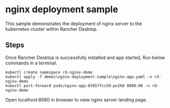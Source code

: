 # nginx deployment sample

This sample demonstrates the deployment of nginx server to the kubernetes cluster within Rancher Desktop.

## Steps

Once Rancher Desktop is successfully installed and app started, Run below commands in a terminal.

```
kubectl create namespace rd-nginx-demo
kubectl apply -f demos\nginx-deployment-sample\nginx-app.yaml -n rd-nginx-demo
kubectl port-forward pods/nginx-app-6f857fcc59-pv2h8 8080:80 -n rd-nginx-demo

```
Open localhost:8080 in browser to view nginx server landing page.
